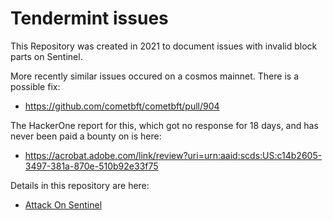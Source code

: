 # Tendermint issues

This Repository was created in 2021 to document issues with invalid block parts on Sentinel.  

More recently similar issues occured on a cosmos mainnet.  There is a possible fix:

* https://github.com/cometbft/cometbft/pull/904

The HackerOne report for this, which got no response for 18 days, and has never been paid a bounty on is here:

* https://acrobat.adobe.com/link/review?uri=urn:aaid:scds:US:c14b2605-3497-381a-870e-510b92e33f75

Details in this repository are here:

* [Attack On Sentinel](./Attack_on_sentinel.md)

